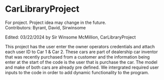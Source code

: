 # CarLibraryProject 
For project. Project idea may change in the future.
<br>Contributors: Byrant, David, Sirwinsome

Edited: 03/22/2024 by Sir Winsome McMillion, CarLibraryProject 

This project has the user enter the owner operators credentials and attach each user ID to Car 1 & Car 2.
These cars are part of dealership car inventor that was recently purchased from a customer and the information being enter at the start of the code is the user that 
is purchase the car. The model and make of both cars are already pre defined. We intergrated required user inputs to the code in order to add dynamic functionality to the program. 
